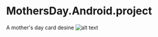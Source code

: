 # MothersDay.Android.project

A mother's day card desine
![alt text](https://github.com/noursun/MothersDay.Android.project/blob/master/mothersDay.PNG)
